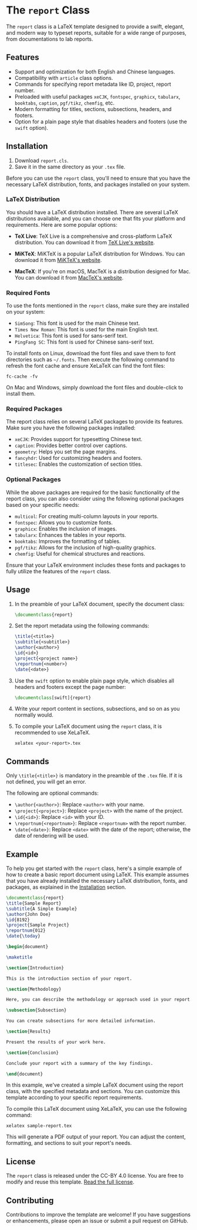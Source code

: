 # The `report` Class

The `report` class is a LaTeX template designed to provide a swift, elegant, and modern way to typeset reports, suitable for a wide range of purposes, from documentations to lab reports.

## Features

- Support and optimization for both English and Chinese languages.
- Compatibility with `article` class options.
- Commands for specifying report metadata like ID, project, report number.
- Preloaded with useful packages `xeCJK`, `fontspec`, `graphicx`, `tabularx`, `booktabs`, `caption`, `pgf/tikz`, `chemfig`, etc.
- Modern formatting for titles, sections, subsections, headers, and footers.
- Option for a plain page style that disables headers and footers (use the `swift` option).

## Installation

1. Download `report.cls`.
2. Save it in the same directory as your `.tex` file. 

Before you can use the `report` class, you'll need to ensure that you have the necessary LaTeX distribution, fonts, and packages installed on your system.

### LaTeX Distribution

You should have a LaTeX distribution installed. There are several LaTeX distributions available, and you can choose one that fits your platform and requirements. Here are some popular options:

- **TeX Live**: TeX Live is a comprehensive and cross-platform LaTeX distribution. You can download it from [TeX Live's website](https://www.tug.org/texlive/).

- **MiKTeX**: MiKTeX is a popular LaTeX distribution for Windows. You can download it from [MiKTeX's website](https://miktex.org/).

- **MacTeX**: If you're on macOS, MacTeX is a distribution designed for Mac. You can download it from [MacTeX's website](http://www.tug.org/mactex/).

### Required Fonts

To use the fonts mentioned in the `report` class, make sure they are installed on your system:

- `SimSong`: This font is used for the main Chinese text.
- `Times New Roman`: This font is used for the main English text.
- `Helvetica`: This font is used for sans-serif text.
- `PingFang SC`: This font is used for Chinese sans-serif text.

To install fonts on Linux, download the font files and save them to font directories such as `~/.fonts`. Then execute the following command to refresh the font cache and ensure XeLaTeX can find the font files:
```shell
fc-cache -fv
```

On Mac and Windows, simply download the font files and double-click to install them.

### Required Packages

The report class relies on several LaTeX packages to provide its features. Make sure you have the following packages installed:

- `xeCJK`: Provides support for typesetting Chinese text.
- `caption`: Provides better control over captions.
- `geometry`: Helps you set the page margins.
- `fancyhdr`: Used for customizing headers and footers.
- `titlesec`: Enables the customization of section titles.

### Optional Packages

While the above packages are required for the basic functionality of the report class, you can also consider using the following optional packages based on your specific needs:

- `multicol`: For creating multi-column layouts in your reports.
- `fontspec`: Allows you to customize fonts.
- `graphicx`: Enables the inclusion of images.
- `tabularx`: Enhances the tables in your reports.
- `booktabs`: Improves the formatting of tables.
- `pgf/tikz`: Allows for the inclusion of high-quality graphics.
- `chemfig`: Useful for chemical structures and reactions.

Ensure that your LaTeX environment includes these fonts and packages to fully utilize the features of the `report` class.

## Usage

1. In the preamble of your LaTeX document, specify the document class:

    ```latex
    \documentclass{report}
    ```

2. Set the report metadata using the following commands:

    ```latex
    \title{<title>}
    \subtitle{<subtitle>}
    \author{<author>}
    \id{<id>}
    \project{<project name>}
    \reportnum{<number>}
    \date{<date>}
    ```

3. Use the `swift` option to enable plain page style, which disables all headers and footers except the page number:

    ```latex
    \documentclass[swift]{report}
    ```

4. Write your report content in sections, subsections, and so on as you normally would.

5. To compile your LaTeX document using the `report` class, it is recommended to use XeLaTeX. 

    ```shell
    xelatex <your-report>.tex
    ```

## Commands

Only `\title{<title>}` is mandatory in the preamble of the `.tex` file. If it is not defined, you will get an error.

The following are optional commands:

- `\author{<author>}`: Replace `<author>` with your name.
- `\project{<project>}`: Replace `<project>` with the name of the project.
- `\id{<id>}`: Replace `<id>` with your ID.
- `\reportnum{<reportnum>}`: Replace `<reportnum>` with the report number.
- `\date{<date>}`: Replace `<date>` with the date of the report; otherwise, the date of rendering will be used.

## Example

To help you get started with the `report` class, here's a simple example of how to create a basic report document using LaTeX. This example assumes that you have already installed the necessary LaTeX distribution, fonts, and packages, as explained in the [Installation](#installation) section.

```latex
\documentclass{report}
\title{Sample Report}
\subtitle{A Simple Example}
\author{John Doe}
\id{8192}
\project{Sample Project}
\reportnum{012}
\date{\today}

\begin{document}

\maketitle

\section{Introduction}

This is the introduction section of your report.

\section{Methodology}

Here, you can describe the methodology or approach used in your report.

\subsection{Subsection}

You can create subsections for more detailed information.

\section{Results}

Present the results of your work here.

\section{Conclusion}

Conclude your report with a summary of the key findings.

\end{document}
```

In this example, we've created a simple LaTeX document using the report class, with the specified metadata and sections. You can customize this template according to your specific report requirements.

To compile this LaTeX document using XeLaTeX, you can use the following command:

```shell
xelatex sample-report.tex
```
This will generate a PDF output of your report. You can adjust the content, formatting, and sections to suit your report's needs.

## License

The `report` class is released under the CC-BY 4.0 license. You are free to modify and reuse this template. [Read the full license](https://creativecommons.org/licenses/by/4.0/).

## Contributing

Contributions to improve the template are welcome! If you have suggestions or enhancements, please open an issue or submit a pull request on GitHub.
